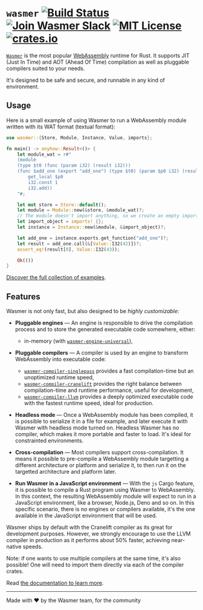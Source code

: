 # `wasmer` [![Build Status](https://github.com/wasmerio/wasmer/workflows/build/badge.svg?style=flat-square)](https://github.com/wasmerio/wasmer/actions?query=workflow%3Abuild) [![Join Wasmer Slack](https://img.shields.io/static/v1?label=Slack&message=join%20chat&color=brighgreen&style=flat-square)](https://slack.wasmer.io) [![MIT License](https://img.shields.io/github/license/wasmerio/wasmer.svg?style=flat-square)](https://github.com/wasmerio/wasmer/blob/master/LICENSE) [![crates.io](https://img.shields.io/crates/v/wasmer.svg)](https://crates.io/crates/wasmer)

[`Wasmer`](https://wasmer.io/) is the most popular
[WebAssembly](https://webassembly.org/) runtime for Rust. It supports
JIT (Just In Time) and AOT (Ahead Of Time) compilation as well as
pluggable compilers suited to your needs.

It's designed to be safe and secure, and runnable in any kind of environment.

## Usage

Here is a small example of using Wasmer to run a WebAssembly module
written with its WAT format (textual format):

```rust
use wasmer::{Store, Module, Instance, Value, imports};

fn main() -> anyhow::Result<()> {
    let module_wat = r#"
    (module
    (type $t0 (func (param i32) (result i32)))
    (func $add_one (export "add_one") (type $t0) (param $p0 i32) (result i32)
        get_local $p0
        i32.const 1
        i32.add))
    "#;

    let mut store = Store::default();
    let module = Module::new(&store, &module_wat)?;
    // The module doesn't import anything, so we create an empty import object.
    let import_object = imports! {};
    let instance = Instance::new(&module, &import_object)?;

    let add_one = instance.exports.get_function("add_one")?;
    let result = add_one.call(&[Value::I32(42)])?;
    assert_eq!(result[0], Value::I32(43));

    Ok(())
}
```

[Discover the full collection of examples](https://github.com/wasmerio/wasmer/tree/master/examples).

## Features

Wasmer is not only fast, but also designed to be *highly customizable*:

* **Pluggable engines** — An engine is responsible to drive the
  compilation process and to store the generated executable code
  somewhere, either:
  * in-memory (with [`wasmer-engine-universal`]),

* **Pluggable compilers** — A compiler is used by an engine to
  transform WebAssembly into executable code:
  * [`wasmer-compiler-singlepass`] provides a fast compilation-time
    but an unoptimized runtime speed,
  * [`wasmer-compiler-cranelift`] provides the right balance between
    compilation-time and runtime performance, useful for development,
  * [`wasmer-compiler-llvm`] provides a deeply optimized executable
    code with the fastest runtime speed, ideal for production.
    
* **Headless mode** — Once a WebAssembly module has been compiled, it
  is possible to serialize it in a file for example, and later execute
  it with Wasmer with headless mode turned on. Headless Wasmer has no
  compiler, which makes it more portable and faster to load. It's
  ideal for constrainted environments.
  
* **Cross-compilation** — Most compilers support cross-compilation. It
  means it possible to pre-compile a WebAssembly module targetting a
  different architecture or platform and serialize it, to then run it
  on the targetted architecture and platform later.

* **Run Wasmer in a JavaScript environment** — With the `js` Cargo
  feature, it is possible to compile a Rust program using Wasmer to
  WebAssembly. In this context, the resulting WebAssembly module will
  expect to run in a JavaScript environment, like a browser, Node.js,
  Deno and so on. In this specific scenario, there is no engines or
  compilers available, it's the one available in the JavaScript
  environment that will be used.

Wasmer ships by default with the Cranelift compiler as its great for
development purposes.  However, we strongly encourage to use the LLVM
compiler in production as it performs about 50% faster, achieving
near-native speeds.

Note: if one wants to use multiple compilers at the same time, it's
also possible! One will need to import them directly via each of the
compiler crates.

Read [the documentation to learn
more](https://wasmerio.github.io/wasmer/crates/doc/wasmer/).

---

Made with ❤️ by the Wasmer team, for the community

[`wasmer-engine-universal`]: https://github.com/wasmerio/wasmer/tree/master/lib/engine-universal
[`wasmer-compiler-singlepass`]: https://github.com/wasmerio/wasmer/tree/master/lib/compiler-singlepass
[`wasmer-compiler-cranelift`]: https://github.com/wasmerio/wasmer/tree/master/lib/compiler-cranelift
[`wasmer-compiler-llvm`]: https://github.com/wasmerio/wasmer/tree/master/lib/compiler-llvm

